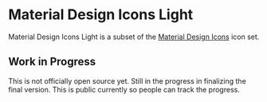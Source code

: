 # Material Design Icons Light

Material Design Icons Light is a subset of the [Material Design Icons](https://materialdesignicons.com) icon set.

## Work in Progress

This is not officially open source yet. Still in the progress in finalizing the final version. This is public currently so people can track the progress.

